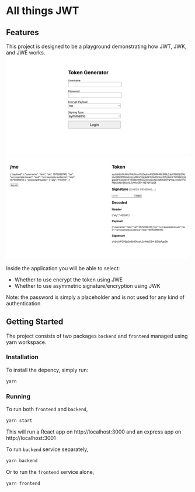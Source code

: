 # All things JWT
<!-- ABOUT THE PROJECT -->
## Features
This project is designed to be a playground demonstrating how JWT, JWK, and JWE works.
![login](images/login.png)
![homepage](images/homepage.png)

Inside the application you will be able to select:
* Whether to use encrypt the token using JWE
* Whether to use asymmetric signature/encryption using JWK
  
Note: the password is simply a placeholder and is not used for any kind of authentication

<!-- GETTING STARTED -->
## Getting Started
The project consists of two packages `backend` and `frontend` managed using yarn workspace.

### Installation
To install the depency, simply run: 
```sh
yarn
```

### Running
To run both `frontend` and `backend`,
```sh
yarn start
```
This will run a React app on http://localhost:3000 and an express app on http://localhost:3001

To run `backend` service separately,
```sh
yarn backend
```

Or to run the `frontend` service alone,
```sh
yarn frontend
```
